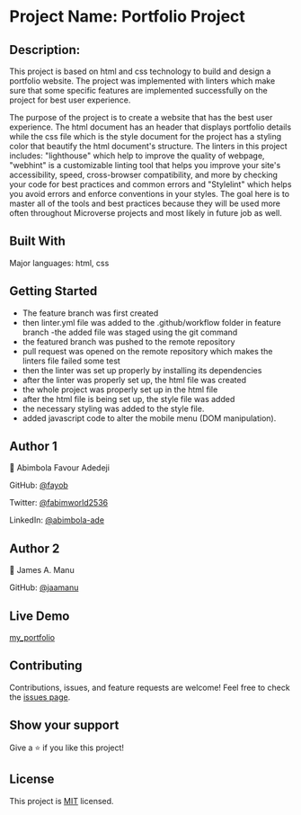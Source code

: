 # Project Name: Portfolio Project

## Description:

This project is based on html and css technology to build and design a portfolio website. The project was implemented with linters which make sure that some specific features are implemented successfully on the project for best user experience.

The purpose of the project is to create a website that has the best user experience. The html document has an header that displays portfolio details while the css file which is the style document for the project has a styling color that beautify the html document's structure. The linters in this project includes:
"lighthouse" which help to improve the quality of webpage,
"webhint" is a customizable linting tool that helps you improve your site's accessibility, speed, cross-browser compatibility, and more by checking your code for best practices and common errors and
"Stylelint" which helps you avoid errors and enforce conventions in your styles.
The goal here is to master all of the tools and best practices because they will be used more often throughout Microverse projects and most likely in future job as well.

## Built With

Major languages: html, css

## Getting Started

- The feature branch was first created
- then linter.yml file was added to the .github/workflow folder in feature branch
  -the added file was staged using the git command
- the featured branch was pushed to the remote repository
- pull request was opened on the remote repository which makes the linters file failed some test
- then the linter was set up properly by installing its dependencies
- after the linter was properly set up, the html file was created
- the whole project was properly set up in the html file
- after the html file is being set up, the style file was added
- the necessary styling was added to the style file.
- added javascript code to alter the mobile menu (DOM manipulation).

## Author 1

👨 Abimbola Favour Adedeji

GitHub: [@fayob](https://github.com/fayob)

Twitter: [@fabimworld2536](https://twitter.com/Fabimworld2536)

LinkedIn: [@abimbola-ade](https://www.linkedin.com/in/abimbola-ade)

## Author 2

👨 James A. Manu

GitHub: [@jaamanu](https://github.com/jaamanu)

## Live Demo

[my_portfolio](https://fayob.github.io/portfolio-setup-project/)

## Contributing

Contributions, issues, and feature requests are welcome!
Feel free to check the [issues page](https://github.com/Fayob/portfolio-setup-project/issues/14).

## Show your support

Give a ⭐️ if you like this project!

## License

This project is [MIT](#) licensed.

